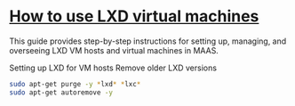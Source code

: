 # **[How to use LXD virtual machines](https://maas.io/docs/how-to-use-lxd-vms)**

This guide provides step-by-step instructions for setting up, managing, and overseeing LXD VM hosts and virtual machines in MAAS.

Setting up LXD for VM hosts
Remove older LXD versions

```bash
sudo apt-get purge -y *lxd* *lxc*
sudo apt-get autoremove -y
```
